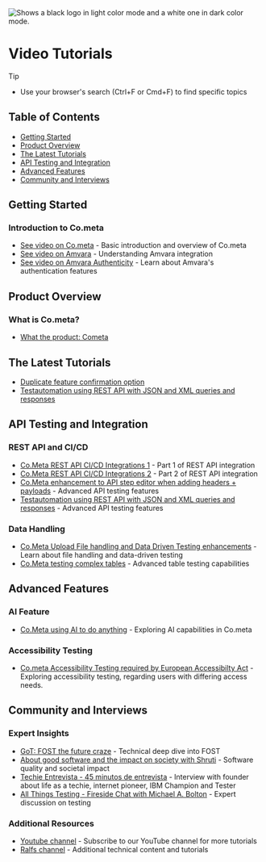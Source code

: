 <picture>
  <source media="(prefers-color-scheme: dark)" srcset="https://raw.githubusercontent.com/cometa-rocks/cometa_documentation/main/img/logos/COMETAROCKS_LogoEslog_Y_W.png">
  <source media="(prefers-color-scheme: light)" srcset="https://raw.githubusercontent.com/cometa-rocks/cometa_documentation/main/img/logos/COMETAROCKS_LogoEslog_Y_B.png">
  <img alt="Shows a black logo in light color mode and a white one in dark color mode." src="https://user-images.githubusercontent.com/25423296/163456779-a8556205-d0a5-45e2-ac17-42d089e3c3f8.png">
</picture>

# Video Tutorials
> [!TIP]
> - Use your browser's search (Ctrl+F or Cmd+F) to find specific topics
## Table of Contents
- [Getting Started](#getting-started)
- [Product Overview](#product-overview)
- [The Latest Tutorials](#the-latest-tutorials)
- [API Testing and Integration](#api-testing-and-integration)
- [Advanced Features](#advanced-features)
- [Community and Interviews](#community-and-interviews)

## Getting Started

### Introduction to Co.meta
- [See video on Co.meta](https://youtu.be/vbgcb9R-ewI) - Basic introduction and overview of Co.meta
- [See video on Amvara](https://youtu.be/r_-xSZhEb-o) - Understanding Amvara integration
- [See video on Amvara Authenticity](https://youtu.be/KXX4G9h2PS0) - Learn about Amvara's authentication features

## Product Overview

### What is Co.meta?
- [What the product: Cometa](https://www.youtube.com/watch?v=8uv-QAJkOLY&t=9s)

## The Latest Tutorials
- [Duplicate feature confirmation option](https://www.youtube.com/watch?v=TwEILUBuP-4)
- [Testautomation using REST API with JSON and XML queries and responses](https://www.youtube.com/watch?v=QQf6nrAP-Sw)


## API Testing and Integration

### REST API and CI/CD
- [Co.Meta REST API CI/CD Integrations 1](https://youtu.be/TFsZSmyM4wU) - Part 1 of REST API integration
- [Co.Meta REST API CI/CD Integrations 2](https://youtu.be/TD9U_cbM_JA) - Part 2 of REST API integration
- [Co.Meta enhancement to API step editor when adding headers + payloads](https://youtu.be/plC8qag08ZQ) - Advanced API testing features
- [Testautomation using REST API with JSON and XML queries and responses](https://www.youtube.com/watch?v=QQf6nrAP-Sw) - Advanced API testing features

### Data Handling
- [Co.Meta Upload File handling and Data Driven Testing enhancements](https://youtu.be/f-3PxxhrIGY) - Learn about file handling and data-driven testing
- [Co.Meta testing complex tables](https://youtu.be/-vRmuKLg04M) - Advanced table testing capabilities

## Advanced Features

### AI Feature
- [Co.Meta using AI to do anything](https://www.loom.com/share/1d5cdb0681ab46308ddf96de0b824e10?sid=5cb1df8b-04ac-4dcd-96e5-47e2a96565b6) - Exploring AI capabilities in Co.meta

### Accessibility Testing
- [Co.meta Accessibility Testing required by European Accessibilty Act](|) - Exploring accessibility testing, regarding users with differing access needs.

## Community and Interviews

### Expert Insights
- [GoT: FOST the future craze](https://youtu.be/fP7E9dmlgEE) - Technical deep dive into FOST
- [About good software and the impact on society with Shruti](https://youtu.be/RwsuY3jefQs) - Software quality and societal impact
- [Techie Entrevista - 45 minutos de entrevista](https://www.youtube.com/watch?v=YqZoRdNCne0) - Interview with founder about life as a techie, internet pioneer, IBM Champion and Tester
- [All Things Testing - Fireside Chat with Michael A. Bolton](https://www.youtube.com/watch?v=swcj-yPVDYg) - Expert discussion on testing

### Additional Resources
- [Youtube channel](https://www.youtube.com/channel/UCSne7hU1GRbg4cV0qWvD2Uw) - Subscribe to our YouTube channel for more tutorials
- [Ralfs channel](https://youtu.be/s86rnmbLDpc) - Additional technical content and tutorials 
